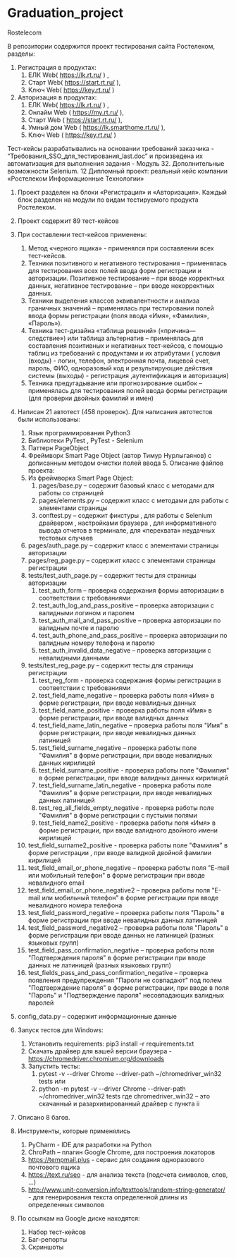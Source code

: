 # Graduation_project
Rostelecom

В репозитории содержится проект тестирования сайта Ростелеком, разделы:
1.	Регистрация в продуктах:
    1.	ЕЛК Web( https://lk.rt.ru/ ) , 
    2.	Старт Web( https://start.rt.ru/ ), 
    3.	Ключ Web( https://key.rt.ru/ )
2.	Авторизация в продуктах:
    1.	ЕЛК Web( https://lk.rt.ru/ ) , 
    2.	Онлайм Web ( https://my.rt.ru/ ),
    3.	Старт Web ( https://start.rt.ru/ ), 
    4.	Умный дом Web ( https://lk.smarthome.rt.ru/ ), 
    5.	 Ключ Web ( https://key.rt.ru/ )
   
Тест-кейсы разрабатывались на основании требований заказчика - “Требования_SSO_для_тестирования_last.doc” и произведена их автоматизация для выполнения задания - Модуль 32. Дополнительные возможности Selenium. 12 Дипломный проект: реальный кейс компании «Ростелеком Информационные Технологии» 

1.	Проект разделен на блоки «Регистрация» и «Авторизация». 
    Каждый блок разделен на модули по видам тестируемого продукта Ростелеком.

2.	Проект содержит 89 тест-кейсов 

3.	При составлении тест-кейсов применены:
    1.	Метод «черного ящика» - применялся при составлении всех тест-кейсов. 
    2.	Техники позитивного и негативного тестирования – применялась для тестирования всех полей ввода форм регистрации         и авторизации. Позитивное тестирование – при вводе корректных данных, негативное тестирование – при вводе               некорректных данных.
    3.	Техники выделения классов эквивалентности и анализа граничных значений – применялась при тестировании полей             ввода формы регистрации (поля ввода «Имя», «Фамилия», «Пароль»).
    4.	Техника тест-дизайна «таблица решений» («причина—следствие») или таблица альтернатив – применялась для                 составления позитивных и негативных тест-кейсов,  с помощью таблиц из требований с продуктами и их атрибутами (         условия (входы) - логин, телефон, электронная почта, лицевой счет, пароль, ФИО, одноразовый код и                       результирующие действия системы (выходы) - регистрация ,аутентификация и авторизация)
    5.	Техника предугадывание или прогнозирование ошибок – применялась для тестирования полей ввода формы регистрации        (для проверки двойных фамилий и имен)

4.	Написан 21 автотест (458 проверок). 
    Для написания автотестов были использованы:
    1.	Язык программирования Python3
    2.	Библиотеки PyTest , PyTest - Selenium
    3.	Паттерн PageObject
    4.	Фреймворк Smart Page Object (автор Тимур Нурлыгаянов) с дописанным методом очистки полей ввода                5.	Описание файлов проекта:
    1.	Из фреймворка Smart Page Object:
        1.	pages/base.py – содержит базовый класс с методами для работы со страницей 
        2.	pages/elements.py – содержит класс с методами для работы с элементами страницы
        3.	conftest.py – содержит фикстуры , для работы с Selenium драйвером , настройками браузера , для                         информативного вывода отчетов в терминале, для «перехвата» неудачных тестовых случаев
    2.	pages/auth_page.py – содержит класс с элементами страницы авторизации
    3.	pages/reg_page.py – содержит класс с элементами страницы регистрации
    4.	tests/test_auth_page.py – содержит тесты для страницы авторизации
        1.	test_auth_form – проверка содержания формы авторизации в соответствии с требованиями
        2.	test_auth_log_and_pass_positive – проверка авторизации с валидными логином и паролем
        3.	test_auth_mail_and_pass_positive – проверка авторизации по валидным почте и паролю
        4.	test_auth_phone_and_pass_positive – проверка авторизации по валидным номеру телефона и паролю
        5.	test_auth_invalid_data_negative – проверка авторизации с невалидными данными
    5.  tests/test_reg_page.py – содержит тесты для страницы регистрации
        1.	test_reg_form - проверка содержания формы регистрации в соответствии с требованиями
        2.	test_field_name_negative – проверка работы поля «Имя» в форме регистрации, при вводе невалидных данных
        3.	test_field_name_positive - проверка работы поля «Имя» в форме регистрации, при вводе валидных данных
        4.	test_field_name_latin_negative – проверка работы поля "Имя" в форме регистрации, при вводе невалидных                   данных латиницей
        5.	test_field_surname_negative – проверка работы поле "Фамилия" в форме регистрации, при вводе невалидных                 данных кирилицей
        6.	test_field_surname_positive - проверка работы поле "Фамилия" в форме регистрации, при вводе валидных данных             кирилицей
        7.	test_field_surname_latin_negative - проверка работы поле "Фамилия" в форме регистрации, при вводе                       невалидных данных латиницей
        8.	test_reg_all_fields_empty_negative - проверка работы поле "Фамилия" в форме регистрации с пустыми полями
        9.	test_field_name2_positive - проверка работы поля «Имя» в форме регистрации, при вводе валидного двойного               имени кирилицей
       10.	test_field_surname2_positive - проверка работы поле "Фамилия" в форме регистрации , при вводе валидной                 двойной фамилии кирилицей
       11.	test_field_email_or_phone_negative – проверка работы поля "E-mail или мобильный телефон" в форме                       регистрации при вводе невалидного email
       12.	test_field_email_or_phone_negative2 – проверка работы поля "E-mail или мобильный телефон" в форме                       регистрации при вводе невалидного номера телефона
       13.	test_field_password_negative – проверка работы поля "Пароль" в форме регистрации при вводе невалидных                   данных латиницей
       14.	test_field_password_negative2 – проверка работы поля "Пароль" в форме регистрации при вводе данных не                   латиницей (разных языковых групп)
       15.	test_field_pass_confirmation_negative – проверка работы поля "Подтверждения пароля" в форме регистрации при             вводе данных не латиницей (разных языковых групп)
       16.	test_fields_pass_and_pass_confirmation_negative – проверка появления предупреждения "Пароли не совпадают"               под полем "Подтверждение пароля" в форме регистрации, при вводе в поля "Пароль" и "Подтверждение пароля"               несовпадающих валидных паролей
   6.	config_data.py – содержит информационные данные
   
5.	Запуск тестов для Windows:
    1.	Установить requirements: pip3 install -r requirements.txt
    2.	Скачать драйвер для вашей версии браузера - https://chromedriver.chromium.org/downloads
    3.	Запустить тесты: 
        1.	pytest -v --driver Chrome --driver-path ~/chromedriver_win32 tests
        или
        2.	python -m pytest -v --driver Chrome --driver-path ~/chromedriver_win32 tests
        где chromedriver_win32 – это скачанный и разархивированный драйвер с пункта ii 

6.	Описано 8 багов.

7.	Инструменты, которые применялись
    1.	PyCharm - IDE для разработки на Python
    2.	ChroPath – плагин Google Chrome, для построения локаторов
    3.	https://tempmail.plus - сервис для создания одноразового почтового ящика
    4.	https://text.ru/seo - для анализа текста (подсчета символов, слов, …)
    5.	http://www.unit-conversion.info/texttools/random-string-generator/ - для генерирования текста определенной             длины из определенных символов

8.	По ссылкам на Google диске находятся:
    1.	Набор тест-кейсов
    2.	Баг-репорты
    3.	Скриншоты

